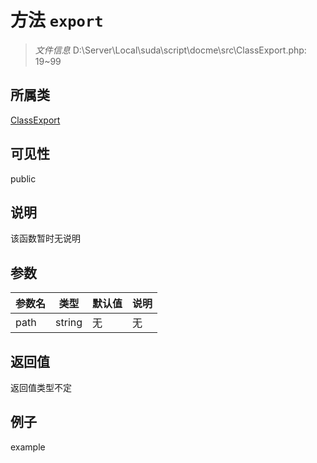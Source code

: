 # 方法 `export`



> *文件信息* D:\Server\Local\suda\script\docme\src\ClassExport.php: 19~99

## 所属类 

[ClassExport](../ClassExport.md)

## 可见性

 public 

## 说明

该函数暂时无说明


## 参数


| 参数名 | 类型 | 默认值 | 说明 |
|--------|-----|-------|-------|
| path |  string | 无 | 无 |



## 返回值

返回值类型不定


## 例子

example